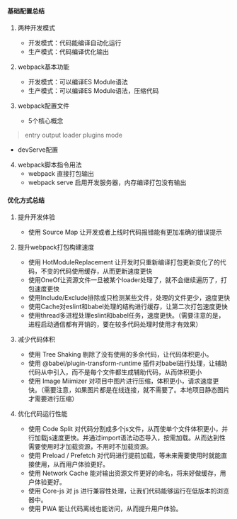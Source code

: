 <!--
 * @Descripttion: 配置说明
 * @Author: ZhangYu
 * @Date: 2023-04-01 16:57:05
 * @LastEditors: ZhangYu
 * @LastEditTime: 2023-04-02 13:20:21
-->
#### 基础配置总结

1. 两种开发模式
   - 开发模式：代码能编译自动化运行
   - 生产模式：代码编译优化输出

2. webpack基本功能
   - 开发模式：可以编译ES Module语法
   - 生产模式：可以编译ES Module语法，压缩代码

3. webpack配置文件
   - 5个核心概念
  > entry
  > output
  > loader
  > plugins
  > mode
   - devServe配置

4. webpack脚本指令用法
   - webpack 直接打包输出
   - webpack serve 启用开发服务器，内存编译打包没有输出


#### 优化方式总结
1. 提升开发体验
   - 使用 Source Map 让开发或者上线时代码报错能有更加准确的错误提示

2. 提升webpack打包构建速度
   - 使用 HotModuleReplacement 让开发时只重新编译打包更新变化了的代码，不变的代码使用缓存，从而更新速度更快
   - 使用OneOf让资源文件一旦被某个loader处理了，就不会继续遍历了，打包速度更快
   - 使用Include/Exclude排除或只检测某些文件，处理的文件更少，速度更快
   - 使用Cache对eslint和babel处理的结构进行缓存，让第二次打包速度更快
   - 使用thread多进程处理eslint和babel任务，速度更快。（需要注意的是，进程启动通信都有开销的，要在较多代码处理时使用才有效果）

3. 减少代码体积
   - 使用 Tree Shaking 剔除了没有使用的多余代码，让代码体积更小。
   - 使用 @babel/plugin-transform-runtime 插件对babel进行处理，让辅助代码从中引入，而不是每个文件都生成辅助代码，从而体积更小
   - 使用 Image Miimizer 对项目中图片进行压缩，体积更小，请求速度更快。（需要注意，如果图片都是在线连接，就不需要了。本地项目静态图片才需要进行压缩）

4. 优化代码运行性能
   - 使用 Code Split 对代码分割成多个js文件，从而使单个文件体积更小，并行加载js速度更快。并通过import语法动态导入，按需加载。从而达到性需要使用时才加载资源，不用时不加载资源。
   - 使用 Preload / Prefetch 对代码进行提前加载，等未来需要使用时就能直接使用，从而用户体验更好。
   - 使用 Network Cache 能对输出资源文件更好的命名，将来好做缓存，用户体验更好。
   - 使用 Core-js 对 js 进行兼容性处理，让我们代码能够运行在低版本的浏览器中。
   - 使用 PWA 能让代码离线也能访问，从而提升用户体验。